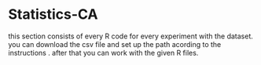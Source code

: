 # Statistics-CA
this section consists of  every R code for every experiment with the dataset. you can download the csv file and set up the path acording to the instructions . after that you can work with the given R files.
